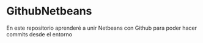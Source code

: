 # GithubNetbeans
En este repositorio aprenderé a unir Netbeans con Github para poder hacer commits desde el entorno
